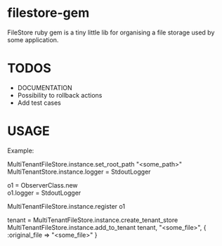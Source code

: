 filestore-gem
=============

FileStore ruby gem is a tiny little lib for organising a file storage used by some
application.

TODOS
=====

- DOCUMENTATION
- Possibility to rollback actions
- Add test cases

USAGE
=====

Example:

MultiTenantFileStore.instance.set_root_path "<some_path>"		
MultiTenantStore.instance.logger = StdoutLogger		
		
o1 = ObserverClass.new		
o1.logger = StdoutLogger		
	
MultiTenantFileStore.instance.register o1		
	
tenant = MultiTenantFileStore.instance.create_tenant_store		
MultiTenantFileStore.instance.add_to_tenant tenant, "<some_file>", { :original_file => "<some_file>" }		